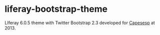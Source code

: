 # liferay-bootstrap-theme

LIferay 6.0.5 theme with Twitter Bootstrap 2.3 developed for [Capesesp](http://www.capesesp.com.br) at 2013.


